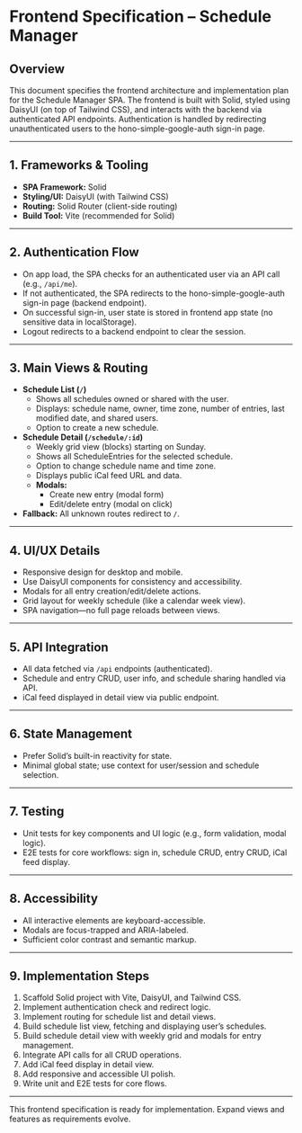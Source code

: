 # Frontend Specification – Schedule Manager

## Overview
This document specifies the frontend architecture and implementation plan for the Schedule Manager SPA. The frontend is built with Solid, styled using DaisyUI (on top of Tailwind CSS), and interacts with the backend via authenticated API endpoints. Authentication is handled by redirecting unauthenticated users to the hono-simple-google-auth sign-in page.

---

## 1. Frameworks & Tooling
- **SPA Framework:** Solid
- **Styling/UI:** DaisyUI (with Tailwind CSS)
- **Routing:** Solid Router (client-side routing)
- **Build Tool:** Vite (recommended for Solid)

---

## 2. Authentication Flow
- On app load, the SPA checks for an authenticated user via an API call (e.g., `/api/me`).
- If not authenticated, the SPA redirects to the hono-simple-google-auth sign-in page (backend endpoint).
- On successful sign-in, user state is stored in frontend app state (no sensitive data in localStorage).
- Logout redirects to a backend endpoint to clear the session.

---

## 3. Main Views & Routing
- **Schedule List (`/`)**
  - Shows all schedules owned or shared with the user.
  - Displays: schedule name, owner, time zone, number of entries, last modified date, and shared users.
  - Option to create a new schedule.
- **Schedule Detail (`/schedule/:id`)**
  - Weekly grid view (blocks) starting on Sunday.
  - Shows all ScheduleEntries for the selected schedule.
  - Option to change schedule name and time zone.
  - Displays public iCal feed URL and data.
  - **Modals:**
    - Create new entry (modal form)
    - Edit/delete entry (modal on click)
- **Fallback:** All unknown routes redirect to `/`.

---

## 4. UI/UX Details
- Responsive design for desktop and mobile.
- Use DaisyUI components for consistency and accessibility.
- Modals for all entry creation/edit/delete actions.
- Grid layout for weekly schedule (like a calendar week view).
- SPA navigation—no full page reloads between views.

---

## 5. API Integration
- All data fetched via `/api` endpoints (authenticated).
- Schedule and entry CRUD, user info, and schedule sharing handled via API.
- iCal feed displayed in detail view via public endpoint.

---

## 6. State Management
- Prefer Solid’s built-in reactivity for state.
- Minimal global state; use context for user/session and schedule selection.

---

## 7. Testing
- Unit tests for key components and UI logic (e.g., form validation, modal logic).
- E2E tests for core workflows: sign in, schedule CRUD, entry CRUD, iCal feed display.

---

## 8. Accessibility
- All interactive elements are keyboard-accessible.
- Modals are focus-trapped and ARIA-labeled.
- Sufficient color contrast and semantic markup.

---

## 9. Implementation Steps
1. Scaffold Solid project with Vite, DaisyUI, and Tailwind CSS.
2. Implement authentication check and redirect logic.
3. Implement routing for schedule list and detail views.
4. Build schedule list view, fetching and displaying user’s schedules.
5. Build schedule detail view with weekly grid and modals for entry management.
6. Integrate API calls for all CRUD operations.
7. Add iCal feed display in detail view.
8. Add responsive and accessible UI polish.
9. Write unit and E2E tests for core flows.

---

This frontend specification is ready for implementation. Expand views and features as requirements evolve.
